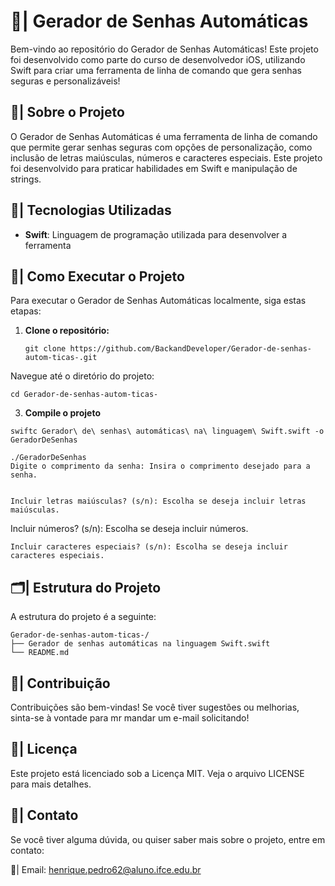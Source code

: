 # 🔐| Gerador de Senhas Automáticas

Bem-vindo ao repositório do Gerador de Senhas Automáticas! Este projeto foi desenvolvido como parte do curso de desenvolvedor iOS, utilizando Swift para criar uma ferramenta de linha de comando que gera senhas seguras e personalizáveis! 

## 📖| Sobre o Projeto

O Gerador de Senhas Automáticas é uma ferramenta de linha de comando que permite gerar senhas seguras com opções de personalização, como inclusão de letras maiúsculas, números e caracteres especiais. Este projeto foi desenvolvido para praticar habilidades em Swift e manipulação de strings.

## 📲| Tecnologias Utilizadas

- **Swift**: Linguagem de programação utilizada para desenvolver a ferramenta

## 🚀| Como Executar o Projeto

Para executar o Gerador de Senhas Automáticas localmente, siga estas etapas:

1. **Clone o repositório:**
   ```
   git clone https://github.com/BackandDeveloper/Gerador-de-senhas-autom-ticas-.git
Navegue até o diretório do projeto:
```
cd Gerador-de-senhas-autom-ticas-

```
3. **Compile o projeto**

```
swiftc Gerador\ de\ senhas\ automáticas\ na\ linguagem\ Swift.swift -o GeradorDeSenhas

```

```
./GeradorDeSenhas
Digite o comprimento da senha: Insira o comprimento desejado para a senha.

```

```

Incluir letras maiúsculas? (s/n): Escolha se deseja incluir letras maiúsculas.

```

Incluir números? (s/n): Escolha se deseja incluir números.

```
Incluir caracteres especiais? (s/n): Escolha se deseja incluir caracteres especiais.
```

## 🗂️| Estrutura do Projeto

A estrutura do projeto é a seguinte:

```
Gerador-de-senhas-autom-ticas-/
├── Gerador de senhas automáticas na linguagem Swift.swift
└── README.md
```

## 👥| Contribuição
Contribuições são bem-vindas! Se você tiver sugestões ou melhorias, sinta-se à vontade para mr mandar um e-mail solicitando!

## 📑| Licença
Este projeto está licenciado sob a Licença MIT. Veja o arquivo LICENSE para mais detalhes.

## 📲| Contato

Se você tiver alguma dúvida, ou quiser saber mais sobre o projeto, entre em contato:

 📧| Email: henrique.pedro62@aluno.ifce.edu.br
